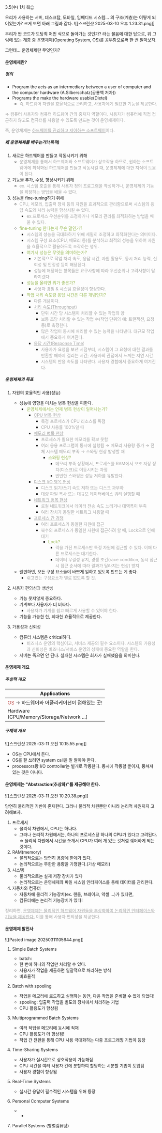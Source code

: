 3.5(수) 1차 복습

우리가 사용하는 서버, 데스크탑, 모바일, 임베디드 시스템... 의 구조(계층)는 어떻게 되어있는가? 크게 보면 아래 그림과 같다.
![[스크린샷 2025-03-10 오후 1.23.31.png]]

우리가 짠 코드가 도당최 어떤 식으로 돌아가는 것인가? 라는 물음에 대한 답으로, 위 그림에 있는 계층 중 운영체제(Operating System, OS)를 공부함으로써 한 번 알아보자.

그런데... 운영체제란 무엇인가?

#### 운영체제란?
##### 정의
* Program the acts as an intermediary between a user of computer and the computer hardware (A.Silberschatz(공룡책 저자))
* Programs the make the hardware usable(Dietel)
	* <font color="#a5a5a5">즉, 하드웨어 자원을 효율적으로 관리하고, 사용자에게 필요한 기능을 제공한다.</font>

<font color="#a5a5a5">⇒ 컴퓨터 사용자와 컴퓨터 하드웨어 간의 중재자 역할이다. 사용자가 컴퓨터에 직접 접근하지 않고도 컴퓨터를 사용할 수 있도록 만드는 것이 운영체제이다. </font>

<font color="#a5a5a5">즉, 운영체제는 <u>하드웨어를 관리하고 제어하는 소프트웨어</u>이다.</font>

##### 왜 운영체제를 배우는가?(목적)
1. 새로운 하드웨어를 만들고 작동시키기 위해
	* <font color="#a5a5a5">운영체제를 통해서 하드웨어와 소프트웨어가 상호작용 하므로, 원하는 소프트웨어에 최적화된 하드웨어를 만들고 작동시킬 때, 운영체제에 대한 지식이 도움이 된다.</font>
2. 기능을 추가, 수정, 향상시키기 위해
	* <font color="#a5a5a5">ex. 시스템 호출을 통해 사용자 정의 프로그램을 작성하거나, 운영체제의 기능을 확장하는 방법을 배울 수 있다.</font>
3. 성능을 fine-tuning하기 위해
	* <font color="#a5a5a5">CPU, 메모리, 입출력 장치 등의 자원을 효과적으로 관리함으로써 시스템의 응답 속도와 처리 능력을 향상시킬 수 있다.</font>
		* <font color="#a5a5a5">ex.프로세스 우선순위를 조정하거나 메모리 관리를 최적화하는 방법을 배울 수 있다.</font>
	* <font color="#9bbb59">fine-tuning 한다는게 무슨 말인가?</font>
		* <font color="#a5a5a5">시스템의 성능을 극대화하기 위해 세밀히 조정하고 최적화한다는 의미이다.</font>
		* <font color="#a5a5a5">시스템 구성 요소(CPU, 메모리 등)를 분석하고 최적의 성능을 위하여 자원을 효율적으로 활용하도록 조작하는 행위.</font>
		* <font color="#9bbb59">여기서 성능은 무엇을 의미하는가?</font>
			* <font color="#a5a5a5">기본적으로 작업 처리 속도, 응답 시간, 자원 활용도, 동시 처리 능력, 신뢰성 및 안정성 등이 해당된다.</font>
			* <font color="#a5a5a5">성능에 해당하는 항목들은 요구사항에 따라 우선순위나 고려사항이 달라지겠다.</font>
		* <font color="#9bbb59">성능을 올리면 뭐가 좋은가?</font>
			*  <font color="#a5a5a5">사용자 경험 & 시스템 효율성이 향상한다. </font>
		* <font color="#9bbb59">작업 처리 속도랑 응답 시간은 다른 개념인가?</font>
			* <font color="#a5a5a5">다른 개념이다.</font>
			* <font color="#a5a5a5"><u>처리 속도(Throughput)</u></font>
				* <font color="#a5a5a5">단위 시간 당 시스템이 처리할 수 있는 작업의 양</font>
				* <font color="#a5a5a5">보통 초당 처리할 수 있는 작업 수(작업 단위의 예: 트랜잭션, 요청 등)로 측정한다.</font>
				* <font color="#a5a5a5">많은 작업이 동시에 처리할 수 있는 능력을 나타낸다. 대규모 작업에서 중요하게 여겨진다.</font>
			* <font color="#a5a5a5"><u>응답 시간(Response Time</u>)</font>
				* <font color="#a5a5a5">사용자가 요청을 보낸 시점부터, 시스템이 그 요청에 대한 결과를 반환할 때까지 걸리는 시간; 사용자의 관점에서 느끼는 지연 시간</font>
				* <font color="#a5a5a5">시스템의 반응 속도를 나타낸다. 사용자 경험에서 중요하게 여겨진다.</font>

##### 운영체제의 목표

1. 자원의 효율적인 사용(성능)
	* 성능에 영향을 미치는 병목 현상을 피한다.
		* <font color="#9bbb59">운영체제에서는 언제 병목 현상이 일어나는가?</font>
			* <font color="#a5a5a5"><u>CPU 병목 현상</u></font>
				* <font color="#a5a5a5">특정 프로세스가 CPU 리소스를 독점</font>
				* <font color="#a5a5a5">CPU 사용률 100%일 때</font>
			* <font color="#a5a5a5"><u>메모리 병목 현상</u></font>
				* <font color="#a5a5a5">프로세스가 필요한 메모리를 확보 못함</font>
				* <font color="#a5a5a5">여러 응용 프로그램이 동시에 실행됨 → 메모리 사용량 증가 → 전체 시스템 메모리 부족 → 스와핑 현상 발생할 때</font>
					* <font color="#9bbb59">스와핑 현상?</font>
						* <font color="#a5a5a5">메모리 부족 상황에서, 프로세스를 RAM에서 보조 저장 장치(디스크)로 이동시키는 과정</font>
						* <font color="#a5a5a5">빈번한 스와핑은 성능 저하를 유발한다.</font>
			* <font color="#a5a5a5"><u>디스크 I/O 병목 현상</u></font>
				* <font color="#a5a5a5">디스크 읽기/쓰기 속도 저하 또는 디스크 과부하</font>
				* <font color="#a5a5a5">대량 파일 복사 또는 대규모 데이터베이스 쿼리 실행할 때</font>
			* <font color="#a5a5a5"><u>네트워크 병목 현상</u></font>
				* <font color="#a5a5a5">로컬 네트워크에서 데이터 전송 속도 느리거나 대역폭이 부족</font>
				* <font color="#a5a5a5">여러 장치가 동일한 네트워크 사용할 때</font>
			* <font color="#a5a5a5"><u>프로세스 간 경쟁</u></font>
				* <font color="#a5a5a5">여러 프로세스가 동일한 자원에 접근</font>
				* <font color="#a5a5a5">복수의 프로세스가 동일한 자원에 접근하려 할 때, Lock으로 인해 대기</font>
					* <font color="#9bbb59">Lock?</font>
						* <font color="#a5a5a5">락을 가진 프로세스만 특정 자원에 접근할 수 있다. 이때 다른 프로세스는 대기한다.</font>
						* <font color="#a5a5a5">데이터 무결성 유지, 경쟁 조건(race condition, 동시 접근 시 접근 순서에 따라 결과가 달라지는 현상) 방지</font>
	* 웬만하면, 모든 구성 요소들이 바쁘게 일하고 있도록 만드는 게 좋다.
		* <font color="#a5a5a5">쉬고있는 구성요소가 별로 없도록 할 것.</font>
		
2. 사용자 편의성과 생산성
	* 기능 못지않게 중요하다.
	* 기계보다 사용자가 더 비싸다.
		* <font color="#a5a5a5">사용자가 기계를 쉽고 빠르게 사용할 수 있어야 한다.</font>
	* 기능을 가능한 한, 최대한 효율적으로 제공한다.
		
3. 가용성과 신뢰성
	* 컴퓨터 시스템은 critical하다.
		* <font color="#a5a5a5">비즈니스 운영의 핵심이고, 서비스 제공의 필수 요소이다. 시스템의 가용성과 신뢰성은 비즈니스/서비스 운영의 성패에 중요한 역할을 한다.</font>
	* 서버는 죽으면 안 된다. 실패한 시스템은 회사가 실패했음을 의미한다.




#### 운영체제 개요
##### 추상적 개요

| Applications                                            |
| ------------------------------------------------------- |
| <font color="#c0504d">OS</font> → 하드웨어와 어플리케이션이 접해있는 곳! |
| Hardware<br>(CPU/Memory/Storage/Network ...)            |

##### 구체적 개요
![[스크린샷 2025-03-11 오전 10.15.55.png]]
* OS는 CPU에서 돈다.
* OS를 잘 쓰려면 system call을 잘 알아야 한다.
* processors랑 I/O controller는 별개로 작동한다. 동시에 작동할 뿐이지, 뭉쳐져 있는 것은 아니다.




#### 운영체제는 "Abstraction(추상화)"를 제공해야 한다.

![[스크린샷 2025-03-11 오전 10.20.38.png]]

당연히 물리적인 기반이 존재한다. 그러나 물리적 차원뿐만 아니라 논리적 차원까지 고려해보자.
1. 프로세서
	* 물리적 차원에서, CPU는 하나다.
	* 그러나 논리적 차원에서는, 하나의 프로세스당 하나의 CPU가 있다고 고려된다.
	⇒ 물리적 차원에서 시간을 쪼개서 CPU가 여러 개 있는 것처럼 쉐어하게 되는 것이다.
2. RAM(memory)
	* 물리적으로는 당연히 용량에 한계가 있다.
	* 논리적으로는 무한한 용량을 가정한다.(가상 메모리)
3. 시스템
	* 물리적으로는 실제 저장 장치가 있다
	* 논리적으로는 운영체제의 파일 시스템 인터페이스를 통해 데이터를 관리한다.
4. 자동차와 컴퓨터
	* 자동차에 물리적 기능장치(ex. 핸들, 브레이크, 악셀 ...)가 있다면,
	* 컴퓨터에는 논리적 기능장치가 있다!


<font color="#a5a5a5">정리하면, <u>운영체제는 물리적인 하드웨어 자원들을 추상화하여 논리적인 인터페이스와 기능을 제공한다.</u> 이를 통해 사용자 편의성을 제공한다.</font>


#### 운영체제 발전사

![[Pasted image 20250311105644.png]]

1. Simple Batch Systems
	* batch:
	* 한 번에 하나의 작업만 처리할 수 있다.
	* 사용자가 작업을 제출하면 일괄적으로 처리하는 방식
	* 비효율적
		
2. Batch with spooling
	* 작업을 메모리에 로드하고 실행하는 동안, 다음 작업을 준비할 수 있게 되었다!
	* spooling: 입출력 작업을 별도의 장치에서 처리하는 기법
	* CPU 활용도가 향상됨
		
3. Multiprogrammed Batch Systems
	* 여러 작업을 메모리에 동시에 적재
	* CPU 활용도가 더 향상됨!
	* 작업 간 전환을 통해 CPU 사용 극대화하는 다중 프로그래밍 기법이 등장
	
4. Time-Sharing Systems
	* 사용자가 실시간으로 상호작용이 가능해짐
	* CPU 시간을 여러 사용자 간에 분할하여 할당하는 시분할 기법이 도입됨
	* 사용자 경험이 향상됨
5. Real-Time Systems
	* 실시간 응답이 필수적인 시스템을 위해 등장
6. Personal Computer Systems
	* *
7. Parallel Systems (병렬컴퓨팅)